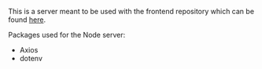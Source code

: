 This is a server meant to be used with the frontend repository which can be found [here](https://github.com/FrostemanNeogard/CountryLookupFrontend).

Packages used for the Node server:
- Axios
- dotenv
